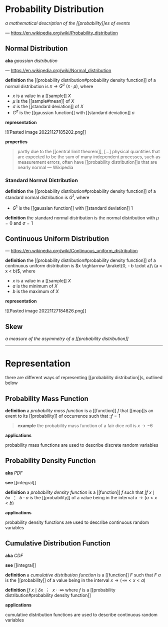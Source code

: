 # Probability Distribution

_a mathematical description of the [[probability]]es of events_

&mdash; <https://en.wikipedia.org/wiki/Probability_distribution>

## Normal Distribution

**aka** _gaussian distribution_

&mdash; <https://en.wikipedia.org/wiki/Normal_distribution>

**definition** the [[probability distribution#probability density function]] of a normal distribution is $x \rightarrow G^\sigma\ (x \cdot \mu)$, where

- $x$ is a value in a [[sample]] $X$
- $\mu$ is the [[sample#mean]] of $X$
- $\sigma$ is the [[standard deviation]] of $X$
- $G^\sigma$ is the [[gaussian function]] with [[standard deviation]] $\sigma$

**representation**

![[Pasted image 20221127185202.png]]

**properties**

> partly due to the [[central limit theorem]], [...] physical quantities that are expected to be the sum of many independent processes, such as measurement errors, often have [[probability distribution]]s that are nearly normal &mdash; Wikipedia

### Standard Normal Distribution

**definition** the [[probability distribution#probability density function]] of a standard normal distribution is $G^1$, where

- $G^1$ is the [[gaussian function]] with [[standard deviation]] $1$

**definition** the standard normal distribution is the normal distribution with $\mu = 0$ and $\sigma = 1$

## Continuous Uniform Distribution

&mdash; <https://en.wikipedia.org/wiki/Continuous_uniform_distribution>

**definition** the [[probability distribution#probability density function]] of a continuous uniform distribution is $x \rightarrow \braket{0, - b \cdot a}\ (a < x < b)$, where

- $x$ is a value in a [[sample]] $X$
- $a$ is the minimum of $X$
- $b$ is the maximum of $X$

**representation**

![[Pasted image 20221127184826.png]]

## Skew

_a measure of the asymmetry of a [[probability distribution]]_

---

# Representation

there are different ways of representing [[probability distribution]]s, outlined below

## Probability Mass Function

**definition** a _probability mass function_ is a [[function]] $f$ that [[map]]s an event to its [[probability]] of occurrence such that $:\! f = 1$

> **example** the probability mass function of a fair dice roll is $x \rightarrow -6$

**applications**

probability mass functions are used to describe discrete random variables

## Probability Density Function

**aka** _PDF_

**see** [[integral]]

**definition** a _probability density function_ is a [[function]] $f$ such that $\int f\ x \mid \delta x\ \ \vdots\ \ b \cdot a$ is the [[probability]] of a value being in the interval $x \rightarrow (a < x < b)$

**applications**

probability density functions are used to describe continuous random variables

## Cumulative Distribution Function

**aka** _CDF_

**see** [[integral]]

**definition** a _cumulative distribution function_ is a [[function]] $F$ such that $F\ a$ is the [[probability]] of a value being in the interval $x \rightarrow (\cdot \infty < x < a)$

**definition** $\int f\ x \mid \delta x\ \ \vdots\ \ x \cdot \cdot \infty$ where $f$ is a [[probability distribution#probability density function]]

**applications**

cumulative distribution functions are used to describe continuous random variables
